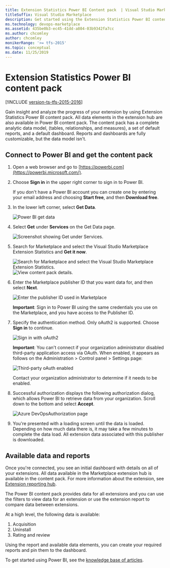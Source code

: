 ```yaml
---
title: Extension Statistics Power BI Content pack  | Visual Studio Marketplace
titleSuffix: Visual Studio Marketplace
description: Get started using the Extension Statistics Power BI content pack from Visual Studio Marketplace to analyze data collected for your extension.
ms.technology: devops-marketplace
ms.assetid: 435be0b3-ec45-41dd-a804-03b9342fa7cc
ms.author: chcomley
author: chcomley
monikerRange: '>= tfs-2015'
ms.topic: conceptual
ms.date: 11/25/2019
---
```


# Extension Statistics Power BI content pack

[!INCLUDE [version-ts-tfs-2015-2016](../includes/version-ts-tfs-2015-2016.md)]

Gain insight and analyze the progress of your extension by using Extension Statistics Power BI content pack. All data elements in the extension hub are also available in Power BI content pack.
The content pack has a complete analytic data model, (tables, relationships, and measures), a set of default reports, and a default dashboard. Reports and dashboards are fully customizable, but the data model isn't.

## Connect to Power BI and get the content pack

1. Open a web browser and go to [https://powerbi.com](https://powerbi.microsoft.com/).

2. Choose **Sign in** in the upper right corner to sign in to Power BI.

   If you don't have a Power BI account you can create one by entering your email address and choosing **Start free**, and then **Download free**.

3. In the lower left corner, select **Get Data**.

   ![Power BI get data](media/power-bi-get-data.png)

4. Select **Get** under **Services** on the Get Data page.

    ![Screenshot showing Get under Services.](media/get-data-final.png)

5. Search for Marketplace and select the Visual Studio Marketplace Extension Statistics and **Get it now**.

    ![Search for Marketplace and select the Visual Studio Marketplace Extension Statistics.](media/search.png)
    ![View content pack details.](media/content-pack-details.png)

6. Enter the Marketplace publisher ID that you want data for, and then select **Next**.

    ![Enter the publisher ID used in Marketplace](media/addpublisherid.png)  

    **Important**: Sign in to Power BI using the same credentials you use on the Marketplace, and you have access to the Publisher ID. 

7. Specify the authentication method. Only oAuth2 is supported. Choose **Sign in** to continue.

    ![Sign in with oAuth2](media/connect-to-vs-team-services-auth.png)  

    **Important**: You can't connect if your organization administrator disabled third-party application access via OAuth. When enabled, it appears as follows on the Administration > Control panel > Settings page:  

    ![Third-party oAuth enabled](media/Screen5.png)  

    Contact your organization administrator to determine if it needs to be enabled.

8. Successful authorization displays the following authorization dialog, which allows Power BI to retrieve data from your organization. Scroll down to the bottom and select **Accept**.

    ![Azure DevOpsAuthorization page](media/Screen6.png)  

9. You're presented with a loading screen until the data is loaded. Depending on how much data there is, it may take a few minutes to complete the data load. All extension data associated with this publisher is downloaded.

## Available data and reports

Once you're connected, you see an initial dashboard with details on all of your extensions. All data available in the Marketplace extension hub is available in the content pack. For more information about the extension, see [Extension reporting hub](../extend/extension-report.md).

The Power BI content pack provides data for all extensions and you can use the filters to view data for an extension or use the extension report to compare data between extensions.

At a high level, the following data is available:

1. Acquisition
2. Uninstall
3. Rating and review

Using the report and available data elements, you can create your required reports and pin them to the dashboard.

To get started using Power BI, see the [knowledge base of articles](https://support.powerbi.com/).